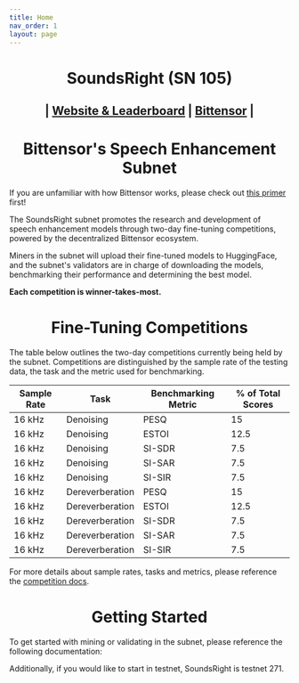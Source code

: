 ```yaml
---
title: Home
nav_order: 1
layout: page
---
```

<h1 align="center">SoundsRight (SN 105)</h1>
<h2 align="center">| <a href="https://soundsright.ai">Website & Leaderboard</a> | <a href="https://bittensor.com/">Bittensor</a> |</h2>

<h1 align="center">Bittensor's Speech Enhancement Subnet</h1>

If you are unfamiliar with how Bittensor works, please check out [this primer](https://docs.bittensor.com/learn/bittensor-building-blocks) first!

The SoundsRight subnet promotes the research and development of speech enhancement models through two-day fine-tuning competitions, powered by the decentralized Bittensor ecosystem. 

Miners in the subnet will upload their fine-tuned models to HuggingFace, and the subnet's validators are in charge of downloading the models, benchmarking their performance and determining the best model. 

**Each competition is winner-takes-most.**

<h1 align="center">Fine-Tuning Competitions</h1>

The table below outlines the two-day competitions currently being held by the subnet. Competitions are distinguished by the sample rate of the testing data, the task and the metric used for benchmarking.

| Sample Rate | Task | Benchmarking Metric | % of Total Scores | 
| ----------- | ---- | ------ | --------------------------- |
| 16 kHz | Denoising | PESQ | 15 |
| 16 kHz | Denoising | ESTOI | 12.5 |
| 16 kHz | Denoising | SI-SDR | 7.5 |
| 16 kHz | Denoising | SI-SAR | 7.5 |
| 16 kHz | Denoising | SI-SIR | 7.5 |
| 16 kHz | Dereverberation | PESQ | 15 |
| 16 kHz | Dereverberation | ESTOI | 12.5 |
| 16 kHz | Dereverberation | SI-SDR | 7.5 |
| 16 kHz | Dereverberation | SI-SAR | 7.5 |
| 16 kHz | Dereverberation | SI-SIR | 7.5 |

For more details about sample rates, tasks and metrics, please reference the [competition docs](subnet/competitions.html).

<h1 align="center">Getting Started</h1>

To get started with mining or validating in the subnet, please reference the following documentation:

Additionally, if you would like to start in testnet, SoundsRight is testnet 271.
